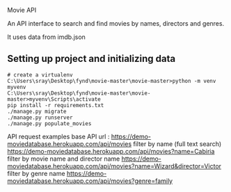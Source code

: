 Movie API

An API interface to search and find movies by names, directors and genres.

It uses data from imdb.json

## Setting up project and initializing data
```
# create a virtualenv 
C:\Users\sray\Desktop\fynd\movie-master\movie-master>python -m venv myvenv
C:\Users\sray\Desktop\fynd\movie-master\movie-master>myvenv\Scripts\activate
pip install -r requirements.txt
./manage.py migrate
./manage.py runserver 
./manage.py populate_movies
```


API request examples
base API url :
https://demo-moviedatabase.herokuapp.com/api/movies
filter by name (full text search)
https://demo-moviedatabase.herokuapp.com/api/movies?name=Cabiria
filter by movie name and director name
https://demo-moviedatabase.herokuapp.com/api/movies?name=Wizard&director=Victor
filter by genre name
https://demo-moviedatabase.herokuapp.com/api/movies?genre=family
